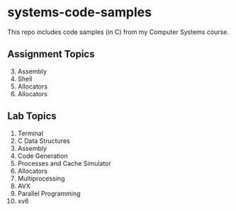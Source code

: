# systems-code-samples
This repo includes code samples (in C) from my Computer Systems course.

## Assignment Topics
3. Assembly
5. Shell
6. Allocators
8. Allocators

## Lab Topics
1. Terminal
2. C Data Structures
3. Assembly
4. Code Generation
5. Processes and Cache Simulator
6. Allocators
7. Multiprocessing
8. AVX
9. Parallel Programming
10. xv6
